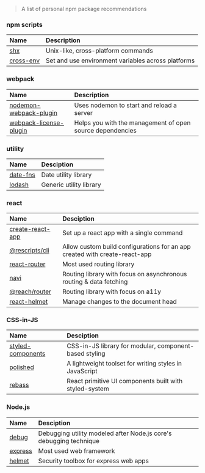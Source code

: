 > A list of personal npm package recommendations

### npm scripts

| Name | Description |
| :- | :- |
| [shx](https://github.com/shelljs/shx) | Unix-like, cross-platform commands |
| [cross-env](https://github.com/kentcdodds/cross-env) | Set and use environment variables across platforms |

### webpack

| Name | Description |
| :- | :- |
| [nodemon-webpack-plugin](https://github.com/Izhaki/nodemon-webpack-plugin) | Uses nodemon to start and reload a server |
| [webpack-license-plugin](https://github.com/codepunkt/webpack-license-plugin) | Helps you with the management of open source dependencies |

### utility

| Name | Desciption |
| :- | :- |
| [date-fns](https://github.com/date-fns/date-fns) | Date utility library |
| [lodash](https://github.com/lodash/lodash) | Generic utility library |

### react


| Name | Desciption |
| :- | :- |
| [create-react-app](https://github.com/facebook/create-react-app) | Set up a react app with a single command |
| [@rescripts/cli](https://github.com/harrysolovay/rescripts) | Allow custom build configurations for an app created with create-react-app |
| [react-router](https://github.com/ReactTraining/react-router) | Most used routing library |
| [navi](https://github.com/frontarm/navi) | Routing library with focus on asynchronous routing & data fetching |
| [@reach/router](https://github.com/reach/router) | Routing library with focus on a11y |
| [react-helmet](https://github.com/nfl/react-helmet) | Manage changes to the document head |

### CSS-in-JS

| Name | Desciption |
| :- | :- |
| [styled-components](https://github.com/styled-components/styled-components) | CSS-in-JS library for modular, component-based styling |
| [polished](https://github.com/styled-components/polished) | A lightweight toolset for writing styles in JavaScript |
| [rebass](https://github.com/rebassjs/rebass) | React primitive UI components built with styled-system |

### Node.js

| Name | Desciption |
| :- | :- |
| [debug](https://github.com/visionmedia/debug) | Debugging utility modeled after Node.js core's debugging technique |
| [express](https://github.com/expressjs/express) | Most used web framework |
| [helmet](https://github.com/helmetjs/helmet) | Security toolbox for express web apps |
